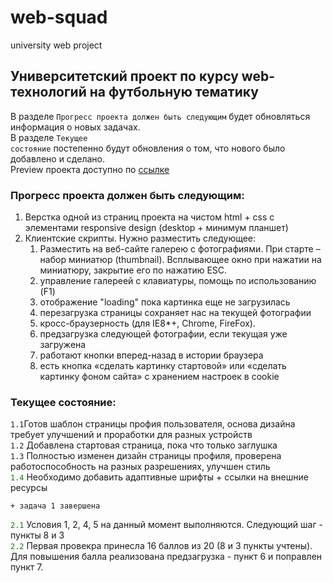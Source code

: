 # web-squad
university web project

## Университетский проект по курсу web-технологий на футбольную тематику
В разделе <code>Прогресс проекта должен быть следующим</code> будет обновляться информация о новых задачах.<br>
В разделе <code>Текущее состояние</code> постепенно будут обновления о том, что нового было добавлено и сделано.<br>
Preview проекта доступно по [ссылке](https://mayermax.github.io/web-squad/squad/html/landing.html "Preview")

### Прогресс проекта должен быть следующим:

1. Верстка одной из страниц проекта на чистом html + css с элементами responsive design (desktop + минимум планшет)<br>
2. Клиентские скрипты. Нужно разместить следующее:
     1. Разместить на веб-сайте галерею с фотографиями. При старте – набор миниатюр (thumbnail). Всплывающее окно при нажатии на миниатюру, закрытие его по нажатию ESC.
     2. управление галереей с клавиатуры, помощь по использованию (F1)
     3. отображение "loading" пока картинка еще не загрузилась
     4. перезагрузка страницы сохраняет нас на текущей фотографии
     5. кросс-браузерность (для IE8*+, Chrome, FireFox).
     6. предзагрузка следующей фотографии, если текущая уже загружена
     7. работают кнопки вперед-назад в истории браузера
     8. есть кнопка «сделать картинку стартовой» или «сделать картинку фоном сайта» с хранением настроек в cookie

### Текущее состояние:
<code>1.1</code>Готов шаблон страницы профия пользователя, основа дизайна требует улучшений и проработки для разных устройств<br>
<code>1.2</code> Добавлена стартовая страница, пока что только заглушка<br>
<code>1.3</code> Полноcтью изменен дизайн страницы профиля, проверена работоспособность на разных разрешениях, улучшен стиль<br>
<code style='color:green'>1.4</code> Необходимо добавить адаптивные шрифты + ссылки на внешние ресурсы <br>
``` end
+ задача 1 завершена
```
<code style='color:green'>2.1</code> Условия 1, 2, 4, 5 на данный момент выполняются. Следующий шаг - пункты 8 и 3 <br>
<code style='color:green'>2.2</code> Первая провекра принесла 16 баллов из 20 (8 и 3 пункты учтены). Для повышения балла реализована предзагрузка - пункт 6 и поправлен пункт 7.
